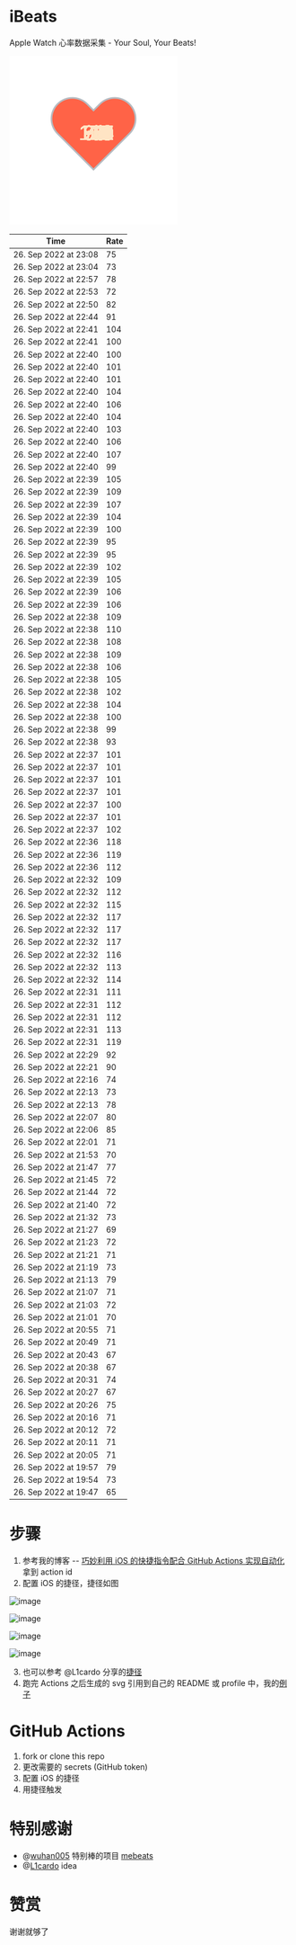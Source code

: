 # iBeats
Apple Watch 心率数据采集 - Your Soul, Your Beats!

![](./files/heart.svg)

<!--START_SECTION:my_heart_rate-->
| Time | Rate | 
 | ---- | ---- | 
| 26. Sep 2022 at 23:08 | 75 |
| 26. Sep 2022 at 23:04 | 73 |
| 26. Sep 2022 at 22:57 | 78 |
| 26. Sep 2022 at 22:53 | 72 |
| 26. Sep 2022 at 22:50 | 82 |
| 26. Sep 2022 at 22:44 | 91 |
| 26. Sep 2022 at 22:41 | 104 |
| 26. Sep 2022 at 22:41 | 100 |
| 26. Sep 2022 at 22:40 | 100 |
| 26. Sep 2022 at 22:40 | 101 |
| 26. Sep 2022 at 22:40 | 101 |
| 26. Sep 2022 at 22:40 | 104 |
| 26. Sep 2022 at 22:40 | 106 |
| 26. Sep 2022 at 22:40 | 104 |
| 26. Sep 2022 at 22:40 | 103 |
| 26. Sep 2022 at 22:40 | 106 |
| 26. Sep 2022 at 22:40 | 107 |
| 26. Sep 2022 at 22:40 | 99 |
| 26. Sep 2022 at 22:39 | 105 |
| 26. Sep 2022 at 22:39 | 109 |
| 26. Sep 2022 at 22:39 | 107 |
| 26. Sep 2022 at 22:39 | 104 |
| 26. Sep 2022 at 22:39 | 100 |
| 26. Sep 2022 at 22:39 | 95 |
| 26. Sep 2022 at 22:39 | 95 |
| 26. Sep 2022 at 22:39 | 102 |
| 26. Sep 2022 at 22:39 | 105 |
| 26. Sep 2022 at 22:39 | 106 |
| 26. Sep 2022 at 22:39 | 106 |
| 26. Sep 2022 at 22:38 | 109 |
| 26. Sep 2022 at 22:38 | 110 |
| 26. Sep 2022 at 22:38 | 108 |
| 26. Sep 2022 at 22:38 | 109 |
| 26. Sep 2022 at 22:38 | 106 |
| 26. Sep 2022 at 22:38 | 105 |
| 26. Sep 2022 at 22:38 | 102 |
| 26. Sep 2022 at 22:38 | 104 |
| 26. Sep 2022 at 22:38 | 100 |
| 26. Sep 2022 at 22:38 | 99 |
| 26. Sep 2022 at 22:38 | 93 |
| 26. Sep 2022 at 22:37 | 101 |
| 26. Sep 2022 at 22:37 | 101 |
| 26. Sep 2022 at 22:37 | 101 |
| 26. Sep 2022 at 22:37 | 101 |
| 26. Sep 2022 at 22:37 | 100 |
| 26. Sep 2022 at 22:37 | 101 |
| 26. Sep 2022 at 22:37 | 102 |
| 26. Sep 2022 at 22:36 | 118 |
| 26. Sep 2022 at 22:36 | 119 |
| 26. Sep 2022 at 22:36 | 112 |
| 26. Sep 2022 at 22:32 | 109 |
| 26. Sep 2022 at 22:32 | 112 |
| 26. Sep 2022 at 22:32 | 115 |
| 26. Sep 2022 at 22:32 | 117 |
| 26. Sep 2022 at 22:32 | 117 |
| 26. Sep 2022 at 22:32 | 117 |
| 26. Sep 2022 at 22:32 | 116 |
| 26. Sep 2022 at 22:32 | 113 |
| 26. Sep 2022 at 22:32 | 114 |
| 26. Sep 2022 at 22:31 | 111 |
| 26. Sep 2022 at 22:31 | 112 |
| 26. Sep 2022 at 22:31 | 112 |
| 26. Sep 2022 at 22:31 | 113 |
| 26. Sep 2022 at 22:31 | 119 |
| 26. Sep 2022 at 22:29 | 92 |
| 26. Sep 2022 at 22:21 | 90 |
| 26. Sep 2022 at 22:16 | 74 |
| 26. Sep 2022 at 22:13 | 73 |
| 26. Sep 2022 at 22:13 | 78 |
| 26. Sep 2022 at 22:07 | 80 |
| 26. Sep 2022 at 22:06 | 85 |
| 26. Sep 2022 at 22:01 | 71 |
| 26. Sep 2022 at 21:53 | 70 |
| 26. Sep 2022 at 21:47 | 77 |
| 26. Sep 2022 at 21:45 | 72 |
| 26. Sep 2022 at 21:44 | 72 |
| 26. Sep 2022 at 21:40 | 72 |
| 26. Sep 2022 at 21:32 | 73 |
| 26. Sep 2022 at 21:27 | 69 |
| 26. Sep 2022 at 21:23 | 72 |
| 26. Sep 2022 at 21:21 | 71 |
| 26. Sep 2022 at 21:19 | 73 |
| 26. Sep 2022 at 21:13 | 79 |
| 26. Sep 2022 at 21:07 | 71 |
| 26. Sep 2022 at 21:03 | 72 |
| 26. Sep 2022 at 21:01 | 70 |
| 26. Sep 2022 at 20:55 | 71 |
| 26. Sep 2022 at 20:49 | 71 |
| 26. Sep 2022 at 20:43 | 67 |
| 26. Sep 2022 at 20:38 | 67 |
| 26. Sep 2022 at 20:31 | 74 |
| 26. Sep 2022 at 20:27 | 67 |
| 26. Sep 2022 at 20:26 | 75 |
| 26. Sep 2022 at 20:16 | 71 |
| 26. Sep 2022 at 20:12 | 72 |
| 26. Sep 2022 at 20:11 | 71 |
| 26. Sep 2022 at 20:05 | 71 |
| 26. Sep 2022 at 19:57 | 79 |
| 26. Sep 2022 at 19:54 | 73 |
| 26. Sep 2022 at 19:47 | 65 |

<!--END_SECTION:my_heart_rate-->

# 步骤
1. 参考我的博客 -- [巧妙利用 iOS 的快捷指令配合 GitHub Actions 实现自动化](https://github.com/yihong0618/gitblog/issues/198) 拿到 action id
2. 配置 iOS 的捷径，捷径如图

![image](https://user-images.githubusercontent.com/15976103/122154218-0db0b480-ce97-11eb-93bb-5aec07c558dc.png)

![image](https://user-images.githubusercontent.com/15976103/122154236-186b4980-ce97-11eb-8e4b-70551a0391ae.png)

![image](https://user-images.githubusercontent.com/15976103/122154268-2d47dd00-ce97-11eb-902e-3acf292265a9.png)

![image](https://user-images.githubusercontent.com/15976103/122174055-fa144680-ceb4-11eb-9be2-3eb83cd516f7.png)

3. 也可以参考 @L1cardo 分享的[捷径](https://www.icloud.com/shortcuts/6ab6047b459c41ad822ad6b94b1c03d4)
4. 跑完 Actions 之后生成的 svg 引用到自己的 README 或 profile 中，我的[例子](https://github.com/yihong0618) 

# GitHub Actions

1. fork or clone this repo
2. 更改需要的 secrets (GitHub token)
3. 配置 iOS 的捷径
4. 用捷径触发

# 特别感谢
- @[wuhan005](https://github.com/wuhan005) 特别棒的项目 [mebeats](https://github.com/wuhan005/mebeats)
- @[L1cardo](https://github.com/L1cardo) idea

# 赞赏
谢谢就够了
